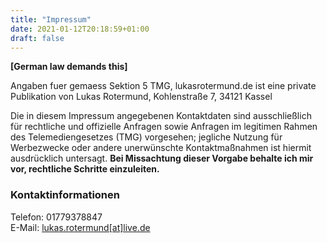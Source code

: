 ```yaml
---
title: "Impressum"
date: 2021-01-12T20:18:59+01:00
draft: false
---
```


__[German law demands this]__

Angaben fuer gemaess Sektion 5 TMG, lukasrotermund.de ist eine private
Publikation von Lukas Rotermund, Kohlenstraße 7, 34121 Kassel

Die in diesem Impressum angegebenen Kontaktdaten sind ausschließlich für
rechtliche und offizielle Anfragen sowie Anfragen im legitimen Rahmen des
Telemediengesetzes (TMG) vorgesehen; jegliche Nutzung für Werbezwecke oder
andere unerwünschte Kontaktmaßnahmen ist hiermit ausdrücklich untersagt.
**Bei Missachtung dieser Vorgabe behalte ich mir vor, rechtliche Schritte
einzuleiten.**

### Kontaktinformationen
Telefon: 01779378847\
E-Mail: [lukas.rotermund[at]live.de](mailto:lukas.rotermund@live.de)
